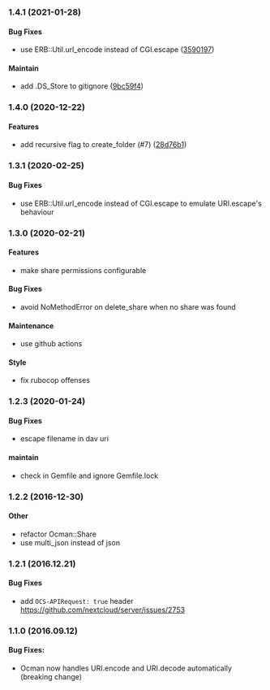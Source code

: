 <a name="1.4.1"></a>
### 1.4.1 (2021-01-28)

#### Bug Fixes

* use ERB::Util.url_encode instead of CGI.escape	 ([3590197](/../commit/3590197))

#### Maintain

* add .DS_Store to gitignore	 ([9bc59f4](/../commit/9bc59f4))

<a name="1.4.0"></a>
### 1.4.0 (2020-12-22)

#### Features

* add recursive flag to create_folder (#7)	 ([28d76b1](/../commit/28d76b1))

<a name="1.3.1"></a>
### 1.3.1 (2020-02-25)

#### Bug Fixes

* use ERB::Util.url_encode instead of CGI.escape to emulate URI.escape's behaviour

<a name="1.3.0"></a>
### 1.3.0 (2020-02-21)

#### Features

* make share permissions configurable

#### Bug Fixes

* avoid NoMethodError on delete_share when no share was found

#### Maintenance

* use github actions

#### Style

* fix rubocop offenses

<a name="1.2.3"></a>
### 1.2.3 (2020-01-24)

#### Bug Fixes

* escape filename in dav uri

#### maintain

* check in Gemfile and ignore Gemfile.lock

<a name="1.2.2"></a>
### 1.2.2 (2016-12-30)

#### Other

* refactor Ocman::Share
* use multi_json instead of json

<a name="1.2.1"></a>
### 1.2.1 (2016.12.21)

#### Bug Fixes 

* add `OCS-APIRequest: true` header https://github.com/nextcloud/server/issues/2753

<a name="1.1.0"></a>
### 1.1.0 (2016.09.12)

#### Bug Fixes:

* Ocman now handles URI.encode and URI.decode automatically (breaking change)
